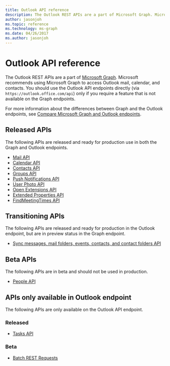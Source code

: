 ```yaml
---
title: Outlook API reference
description: The Outlook REST APIs are a part of Microsoft Graph. Microsoft recommends using Microsoft Graph to access Outlook mail, calendar, and contacts.
author: jasonjoh
ms.topic: reference
ms.technology: ms-graph
ms.date: 04/26/2017
ms.author: jasonjoh
---
```


# Outlook API reference

The Outlook REST APIs are a part of [Microsoft Graph](https://developer.microsoft.com/graph/). Microsoft recommends using Microsoft Graph to access Outlook mail, calendar, and contacts. You should use the Outlook API endpoints directly (via `https://outlook.office.com/api`) only if you require a feature that is not available on the Graph endpoints. 

For more information about the differences between Graph and the Outlook endpoints, see [Compare Microsoft Graph and Outlook endpoints](compare-graph-outlook.md).

## Released APIs

The following APIs are released and ready for production use in both the Graph and Outlook endpoints.

- [Mail API](https://developer.microsoft.com/graph/docs/api-reference/v1.0/resources/message)
- [Calendar API](https://developer.microsoft.com/graph/docs/api-reference/v1.0/resources/calendar)
- [Contacts API](https://developer.microsoft.com/graph/docs/api-reference/v1.0/resources/contact)
- [Groups API](https://developer.microsoft.com/graph/docs/api-reference/v1.0/resources/group)
- [Push Notifications API](https://developer.microsoft.com/graph/docs/api-reference/v1.0/resources/webhooks)
- [User Photo API](https://developer.microsoft.com/graph/docs/api-reference/v1.0/resources/profilephoto)
- [Open Extensions API](https://developer.microsoft.com/graph/docs/api-reference/v1.0/resources/opentypeextension)
- [Extended Properties API](https://developer.microsoft.com/graph/docs/api-reference/v1.0/resources/extended-properties-overview)
- [FindMeetingTimes API](https://developer.microsoft.com/en-us/graph/docs/api-reference/v1.0/api/user_findmeetingtimes)

<!--for the FindMeetingTimes API, you must include "en-us" in the URL or it will 404-->              
              
## Transitioning APIs

The following APIs are released and ready for production in the Outlook endpoint, but are in preview status in the Graph endpoint.

- [Sync messages, mail folders, events, contacts, and contact folders API](https://developer.microsoft.com/graph/docs/concepts/delta_query_overview)

## Beta APIs

The following APIs are in beta and should not be used in production.

- [People API](https://developer.microsoft.com/graph/docs/api-reference/beta/resources/person)

## APIs only available in Outlook endpoint

The following APIs are only available on the Outlook API endpoint.

### Released

- [Tasks API](https://docs.microsoft.com/previous-versions/office/office-365-api/api/version-2.0/task-rest-operations)

### Beta

- [Batch REST Requests](https://docs.microsoft.com/previous-versions/office/office-365-api/api/version-2.0/batch-outlook-rest-requests)
